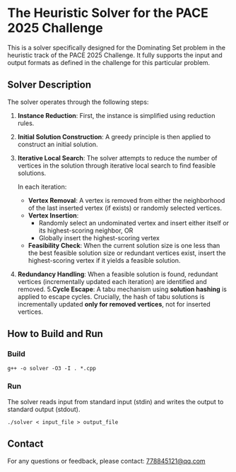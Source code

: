# The Heuristic Solver for the PACE 2025 Challenge
This is a solver specifically designed for the Dominating Set problem in the heuristic track of the PACE 2025 Challenge. 
It fully supports the input and output formats as defined in the challenge for this particular problem.

## Solver Description
The solver operates through the following steps:
1. **Instance Reduction**: First, the instance is simplified using reduction rules.
2. **Initial Solution Construction**: A greedy principle is then applied to construct an initial solution.
3. **Iterative Local Search**: The solver attempts to reduce the number of vertices in the solution through iterative local search to find feasible solutions.
   
   In each iteration:
   - **Vertex Removal**: A vertex is removed from either the neighborhood of the last inserted vertex (if exists) or randomly selected vertices.
   - **Vertex Insertion**:
     - Randomly select an undominated vertex and insert either itself or its highest-scoring neighbor, OR
     - Globally insert the highest-scoring vertex
   - **Feasibility Check**: When the current solution size is one less than the best feasible solution size or redundant vertices exist, insert the highest-scoring vertex if it yields a feasible solution.
4. **Redundancy Handling**: When a feasible solution is found, redundant vertices (incrementally updated each iteration) are identified and removed.
5.**Cycle Escape**: A tabu mechanism using **solution hashing** is applied to escape cycles. Crucially, the hash of tabu solutions is incrementally updated **only for removed vertices**, not for inserted vertices.

## How to Build and Run

### Build

```shell
g++ -o solver -O3 -I . *.cpp
```

### Run
The solver reads input from standard input (stdin) and writes the output to standard output (stdout).

```shell
./solver < input_file > output_file
```

## Contact

For any questions or feedback, please contact:
778845121@qq.com

